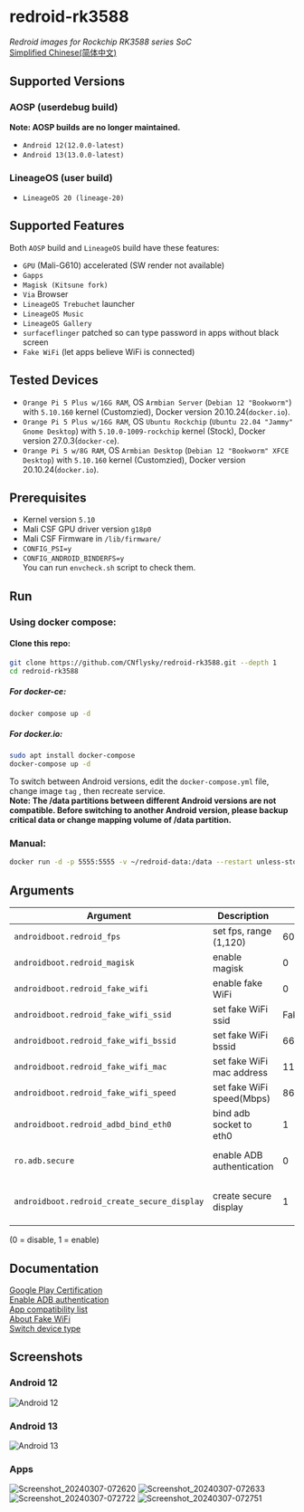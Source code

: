 # redroid-rk3588
_Redroid images for Rockchip RK3588 series SoC_  
[Simplified Chinese(简体中文)](./README_zh.md)  

## Supported Versions
### AOSP (userdebug build)
**Note: AOSP builds are no longer maintained.**
- `Android 12(12.0.0-latest)`
- `Android 13(13.0.0-latest)`

### LineageOS (user build)
- `LineageOS 20 (lineage-20)`

## Supported Features
Both `AOSP` build and `LineageOS` build have these features:  
- `GPU` (Mali-G610) accelerated (SW render not available)
- `Gapps`
- `Magisk (Kitsune fork)`
- `Via` Browser
- `LineageOS Trebuchet` launcher
- `LineageOS Music`
- `LineageOS Gallery`
- `surfaceflinger` patched so can type password in apps without black screen
- `Fake WiFi` (let apps believe WiFi is connected)

## Tested Devices

- `Orange Pi 5 Plus w/16G RAM`, OS `Armbian Server` (`Debian 12 "Bookworm"`) with `5.10.160` kernel (Customzied), Docker version 20.10.24(`docker.io`).
- `Orange Pi 5 Plus w/16G RAM`, OS `Ubuntu Rockchip` (`Ubuntu 22.04 "Jammy" Gnome Desktop`) with `5.10.0-1009-rockchip` kernel (Stock), Docker version 27.0.3(`docker-ce`).
- `Orange Pi 5 w/8G RAM`, OS `Armbian Desktop` (`Debian 12 "Bookworm" XFCE Desktop`) with `5.10.160` kernel (Customzied), Docker version 20.10.24(`docker.io`).

## Prerequisites
- Kernel version `5.10`
- Mali CSF GPU driver version `g18p0`
- Mali CSF Firmware in `/lib/firmware/`
- `CONFIG_PSI=y`
- `CONFIG_ANDROID_BINDERFS=y`  
You can run `envcheck.sh` script to check them.

## Run
### Using docker compose: 

#### Clone this repo: 

```bash
git clone https://github.com/CNflysky/redroid-rk3588.git --depth 1
cd redroid-rk3588
```

##### For docker-ce: 

```bash
docker compose up -d
```

##### For docker.io: 

```bash
sudo apt install docker-compose
docker-compose up -d
```

To switch between Android versions, edit the `docker-compose.yml` file, change image `tag` , then recreate service.  
**Note: The /data partitions between different Android versions are not compatible. Before switching to another Android version, please backup critical data or change mapping volume of /data partition.**

### Manual: 

```bash
docker run -d -p 5555:5555 -v ~/redroid-data:/data --restart unless-stopped --name redroid --privileged cnflysky/redroid-rk3588:lineage-20 androidboot.redroid_height=1920 androidboot.redroid_width=1080
```

## Arguments

| Argument | Description | Default | Note |
| --- | --- | --- | --- |
| `androidboot.redroid_fps` | set fps, range (1,120) | 60 | |
| `androidboot.redroid_magisk` | enable magisk | 0 | |
| `androidboot.redroid_fake_wifi` | enable fake WiFi | 0 | |
| `androidboot.redroid_fake_wifi_ssid` | set fake WiFi ssid | FakeWiFi | |
| `androidboot.redroid_fake_wifi_bssid` | set fake WiFi bssid | 66:55:44:33:22:11 | |
| `androidboot.redroid_fake_wifi_mac` | set fake WiFi mac address | 11:22:33:44:55:66 | |
| `androidboot.redroid_fake_wifi_speed` | set fake WiFi speed(Mbps) | 866 | |
| `androidboot.redroid_adbd_bind_eth0` | bind adb socket to eth0 | 1 | |
| `ro.adb.secure` | enable ADB authentication | 0 | `LineageOS` default is 1 |
| `androidboot.redroid_create_secure_display` | create secure display | 1 | only available in `LineageOS` |

(0 = disable, 1 = enable)

## Documentation
[Google Play Certification](https://github.com/CNflysky/redroid-rk3588/wiki/en:-Google-Play-Certification)  
[Enable ADB authentication](https://github.com/CNflysky/redroid-rk3588/wiki/en:-Enable-ADB-authentication)  
[App compatibility list](https://github.com/CNflysky/redroid-rk3588/discussions/8)  
[About Fake WiFi](https://github.com/CNflysky/redroid-rk3588/wiki/en:-About-FakeWiFi)  
[Switch device type](https://github.com/CNflysky/redroid-rk3588/wiki/en:-Switch-device-type)

## Screenshots

### Android 12
![Android 12](https://github.com/CNflysky/redroid-rk3588/assets/48781081/1fb19e50-b6d7-414a-838f-93a2069a1c2c)
### Android 13
![Android 13](https://github.com/CNflysky/redroid-rk3588/assets/48781081/06336b3c-3acc-420e-afd3-40af518aa9fc)
### Apps
![Screenshot_20240307-072620](https://github.com/CNflysky/redroid-rk3588/assets/48781081/5cb921b6-ff7f-4d4b-8758-d788d91339b8)
![Screenshot_20240307-072633](https://github.com/CNflysky/redroid-rk3588/assets/48781081/308cd487-5f90-470c-88fd-4ade4973d5a5)
![Screenshot_20240307-072722](https://github.com/CNflysky/redroid-rk3588/assets/48781081/e6edcf4f-a761-47d3-8ce9-1f7d7ca194e8)
![Screenshot_20240307-072751](https://github.com/CNflysky/redroid-rk3588/assets/48781081/be2d1163-93bf-4590-a474-b5f0fadb2d20)

